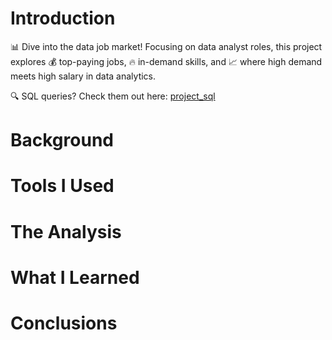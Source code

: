 # Introduction
📊 Dive into the data job market! Focusing on data analyst roles, this project explores 💰 top-paying jobs, 🔥 in-demand skills, and 📈 where high demand meets high salary in data analytics.

🔍 SQL queries? Check them out here: [project_sql](https://github.com/Diva-15/SQL_Project_Data_job_Analysis)

# Background
# Tools I Used
# The Analysis
# What I Learned
# Conclusions
